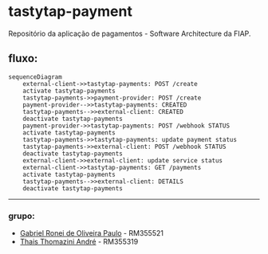 # tastytap-payment
Repositório da aplicação de pagamentos - Software Architecture da FIAP.

## fluxo:
```mermaid
sequenceDiagram
    external-client->>tastytap-payments: POST /create
    activate tastytap-payments
    tastytap-payments->>payment-provider: POST /create
    payment-provider-->>tastytap-payments: CREATED
    tastytap-payments-->>external-client: CREATED
    deactivate tastytap-payments
    payment-provider->>tastytap-payments: POST /webhook STATUS
    activate tastytap-payments
    tastytap-payments->>tastytap-payments: update payment status
    tastytap-payments->>external-client: POST /webhook STATUS
    deactivate tastytap-payments
    external-client->>external-client: update service status
    external-client->>tastytap-payments: GET /payments
    activate tastytap-payments
    tastytap-payments-->>external-client: DETAILS
    deactivate tastytap-payments
```

----
### grupo:
- [Gabriel Ronei de Oliveira Paulo](https://github.com/gabrielronei) - RM355521
- [Thais Thomazini André](https://github.com/thaisandre) - RM355319
